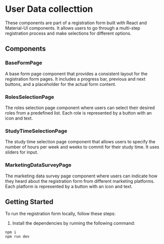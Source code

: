 # User Data collecttion 

These components are part of a registration form built with React and Material-UI components. It allows users to go through a multi-step registration process and make selections for different options.

## Components

### BaseFormPage

A base form page component that provides a consistent layout for the registration form pages. It includes a progress bar, previous and next buttons, and a placeholder for the actual form content.

### RolesSelectionPage

The roles selection page component where users can select their desired roles from a predefined list. Each role is represented by a button with an icon and text.

### StudyTimeSelectionPage

The study time selection page component that allows users to specify the number of hours per week and weeks to commit for their study time. It uses sliders for input.

### MarketingDataSurveyPage

The marketing data survey page component where users can indicate how they heard about the registration form from different marketing platforms. Each platform is represented by a button with an icon and text.

## Getting Started

To run the registration form locally, follow these steps:

1. Install the dependencies by running the following command:

```
npm i
npm run dev
```
